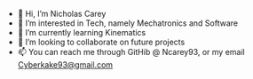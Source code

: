 - 👋 Hi, I’m Nicholas Carey
- 👀 I’m interested in Tech, namely Mechatronics and Software
- 🌱 I’m currently learning Kinematics
- 💞️ I’m looking to collaborate on future projects
- 📫 You can reach me through GitHib @ Ncarey93, or my email Cyberkake93@gmail.com

<!---
Ncarey93/Ncarey93 is a ✨ special ✨ repository because its `README.md` (this file) appears on your GitHub profile.
You can click the Preview link to take a look at your changes.
--->
